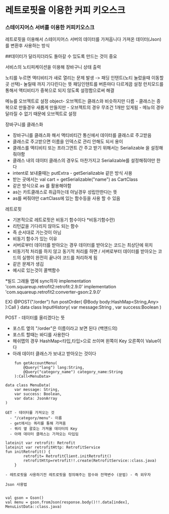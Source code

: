 # 레트로핏을 이용한 커피 키오스크

### 스테이지어스 서버를 이용한 커피키오스크

레트로핏을 이용해서 스테이지어스 서버의 데이터를 가져옵니다 
가져온 데이터(Json)를 변환후 사용하는 방식 

##데이터가 달라지더라도 돌아갈 수 있도록 만드는 것이 중요 

서비스의 노티피케이션을 이용해 장바구니 상태 출력 

노티를 누르면 액티비티가 새로 열리는 문제 발생 
-> 패딩 인텐트(노티 눌렀을때 이동할 곳 선택)- 눌릴때 까지 기다린다는 뜻 
  패딩인텐트를 버튼마다 다르게끔 설정 
  런치모드를 통해서 액티비티가 중복으로 되지 않도록 설정함으로써 해결 
  
메뉴를 오브젝트로 설정 
  object- 오브젝트는 클래스와 비슷하지만 다름 
        - 클래스는 증복으로 만들경우 새롭게 만들지만 
        - 오브젝트의 경우 무조건 1개만 있게됨 
        - 메뉴의 경우 달라질 수 없기 때문에 오브젝트로 설정 

장바구니를 클래스화 
  - 장바구니를 클래스화 해서 액티비티간 통신에서 데이터를 클래스로 주고받음 
  - 클래스로 주고받으면 이름을 인덱스로 관리 안해도 되서 용이 
  - 클래스를 액티비티 또는 프라그먼트 간 주고 받기 위해서는 Serializable 을 설정해줘야함
  - 클래스 내의 데이터 클래스의 경우도 마찬가지고 Serializable를 설정해줘야만 한다 
  - intent로 보내줄때는 putExtra - getSerializable 같은 방식 사용 
  - 받는 곳에서는 val cart = getSerializable("name") as CartClass 
  - 같은 방식으로 as 를 활용해야함 
  - as는 카트클래스로 취급하는데 아닐경우 성립안한다는 뜻 
  - as를 써줘야만 cartClass에 있는 함수등을 사용 할 수 있음 
  
레트로핏 
  - 기본적으로 레트로핏은 비동기 함수이다 
  *비동기함수란)
  - 리턴값을 기다리지 않아도 되는 함수 
  - 즉 순서대로 가는것이 아님 
  - 비동기 함수가 있는 이유 
  - 서버로부터 데이터를 받아오는 경우 데이터를 받아오는 코드는 최상단에 위치
  - 비동기적 처리를 하지 않고 동기적 처리를 하면 / 서버로부터 데이터를 받아오는 코드의 실행이 완전히 끝나야 코드를 처리하게 됨 
  - 같은 문제가 생김
  - 예시로 있는것이 콜백함수 

*빌드 그래들 앱에 sync하자
    implementation 'com.squareup.retrofit2:retrofit:2.9.0'
    implementation 'com.squareup.retrofit2:converter-gson:2.9.0'
   
  EX)
  @POST("/order")
    fun postOrder(
        @Body body:HashMap<String,Any>
    ):Call<InputHistory>
}
data class InputHistory(
    var message:String ,
    var success:Boolean
)

POST - 데이터를 올리겠다는 뜻 
  - 포스트 옆의 "/order"은 이름이라고 보면 된다 (백엔드의)
  - 포스트 할때는 바디를 사용한다 
  - 해쉬맵의 경우 HashMap<타입,타입>으로 쓰이며 왼쪽이 Key 오른쪽이 Value이다 
  - 아래 데이터 클래스가 보내고 받아오는 것이다 
  
  

```@GET("/category/menu")
    fun getAccountMenu(
        @Query("lang") lang:String,
        @Query("category_name") category_name:String
    ):Call<MenuData>
    
data class MenuData(
    var message: String,
    var success: Boolean,
    var data: JsonArray
)

GET - 데이터를 가져오는 것 
  - "/category/menu"- 이름 
  - get에서는 쿼리를 통해 가져옴 
  - 쿼리 옆 괄호는 가져올 데이터의 Key
  - 아래 데이터 클래스는 가져오는 타입임 
  
lateinit var retrofit: Retrofit
lateinit var retrofitHttp: RetrofitService
fun initRetrofit() {
        retrofit= RetrofitClient.initRetrofit()
        retrofitHttp=retrofit!!.create(RetrofitService::class.java)
    }

- 레트로핏을 사용하기전 레트로핏을 정의해주는 함수와 전역변수 (문법) - 즉 외우자 

Json 사용법 


val gson = Gson()
val menu = gson.fromJson(response.body()!!.data[index], MenuListData::class.java)





  
